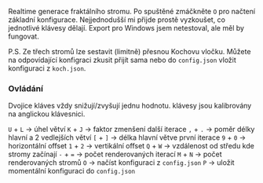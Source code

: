 Realtime generace fraktálního stromu.
Po spuštěné zmáčkněte `O` pro načtení základní konfigurace.
Nejjednodušší mi přijde prostě vyzkoušet, co jednotlivé klávesy dělají.
Export pro Windows jsem netestoval, ale měl by fungovat.

P.S.
Ze třech stromů lze sestavit (limitně) přesnou Kochovu vločku.
Můžete na odpovídající konfigraci zkusit přijít sama nebo do
`config.json` vložit konfiguraci z `koch.json`.

### Ovládání
Dvojice kláves vždy snižují/zvyšují jednu hodnotu.
klávesy jsou kalibrovány na anglickou klávesnici.

`U` + `L` -> úhel větví
`K` + `J` -> faktor zmenšení další iterace 
`,` + `.` -> poměr délky hlavní a 2 vedlejších větví
`[` + `]` -> délka hlavní větve první iterace
`9` + `0` -> horizontální offset
`1` + `2` -> vertikální offset
`Q` + `W` -> vzdálenost od středu kde stromy začínají
`-` + `=` -> počet renderovaných iterací
`M` + `N` -> počet renderovaných stromů
`O` -> načíst konfiguraci z `config.json`
`P` -> uložit momentální konfiguraci do `config.json`
